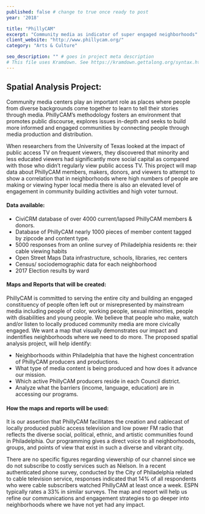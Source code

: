 ```yaml
---
published: false # change to true once ready to post
year: '2018'

title: "PhillyCAM"
excerpt: "Community media as indicator of super engaged neighborhoods"
client_website: "http://www.phillycam.org/"
category: "Arts & Culture"

seo_description: "" # goes in project meta description
# This file uses Kramdown. See https://kramdown.gettalong.org/syntax.html for syntax
---
```


## Spatial Analysis Project:

Community media centers play an important role as places where people from diverse backgrounds come together to learn to tell their stories through media. PhillyCAM’s methodology fosters an environment that promotes public discourse, explores issues in-depth and seeks to build more informed and engaged communities by connecting people through media production and distribution.

When researchers from the University of Texas looked at the impact of public access TV on frequent viewers, they discovered that minority and less educated viewers had significantly more social capital as compared with those who didn’t regularly view public access TV. This project will map data about PhillyCAM members, makers, donors, and viewers to attempt to show a correlation that in neighborhoods where high numbers of people are making or viewing hyper local media there is also an elevated level of engagement in community building activities and high voter turnout.

#### Data available:
- CiviCRM database of over 4000 current/lapsed PhillyCAM members & donors.
- Database of PhillyCAM nearly 1000 pieces of member content tagged by zipcode and content type.
- 5000 responses from an online survey of Philadelphia residents re: their cable viewing habits
- Open Street Maps Data infrastructure, schools, libraries, rec centers
- Census/ sociodemographic data for each neighborhood
- 2017 Election results by ward

#### Maps and Reports that will be created:
PhillyCAM is committed to serving the entire city and building an engaged constituency of people often left out or misrepresented by mainstream media including people of color, working people, sexual minorities, people with disabilities and young people. We believe that people who make, watch and/or listen to locally produced community media are more civically engaged. We want a map that visually demonstrates our impact and indentifies neighborhoods where we need to do more. The proposed spatial analysis project, will help identify:

- Neighborhoods within Philadelphia that have the highest concentration of PhillyCAM producers and productions.
- What type of media content is being produced and how does it advance our mission.
- Which active PhillyCAM producers reside in each Council district.
- Analyze what the barriers (income, language, education) are in accessing our programs.

#### How the maps and reports will be used:
It is our assertion that PhillyCAM facilitates the creation and cablecast of locally produced public access television and low power FM radio that reflects the diverse social, political, ethnic, and artistic communities found in Philadelphia. Our programming gives a direct voice to all neighborhoods, groups, and points of view that exist in such a diverse and vibrant city.

There are no specific figures regarding viewership of our channel since we do not subscribe to costly services such as Nielson. In a recent authenticated phone survey, conducted by the City of Philadelphia related to cable television service, responses indicated that 14% of all respondents who were cable subscribers watched PhillyCAM at least once a week. ESPN typically rates a 33% in similar surveys. The map and report will help us refine our communications and engagement strategies to go deeper into neighborhoods where we have not yet had any impact.
